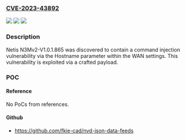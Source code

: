 ### [CVE-2023-43892](https://cve.mitre.org/cgi-bin/cvename.cgi?name=CVE-2023-43892)
![](https://img.shields.io/static/v1?label=Product&message=n%2Fa&color=blue)
![](https://img.shields.io/static/v1?label=Version&message=n%2Fa&color=blue)
![](https://img.shields.io/static/v1?label=Vulnerability&message=n%2Fa&color=brighgreen)

### Description

Netis N3Mv2-V1.0.1.865 was discovered to contain a command injection vulnerability via the Hostname parameter within the WAN settings. This vulnerability is exploited via a crafted payload.

### POC

#### Reference
No PoCs from references.

#### Github
- https://github.com/fkie-cad/nvd-json-data-feeds

